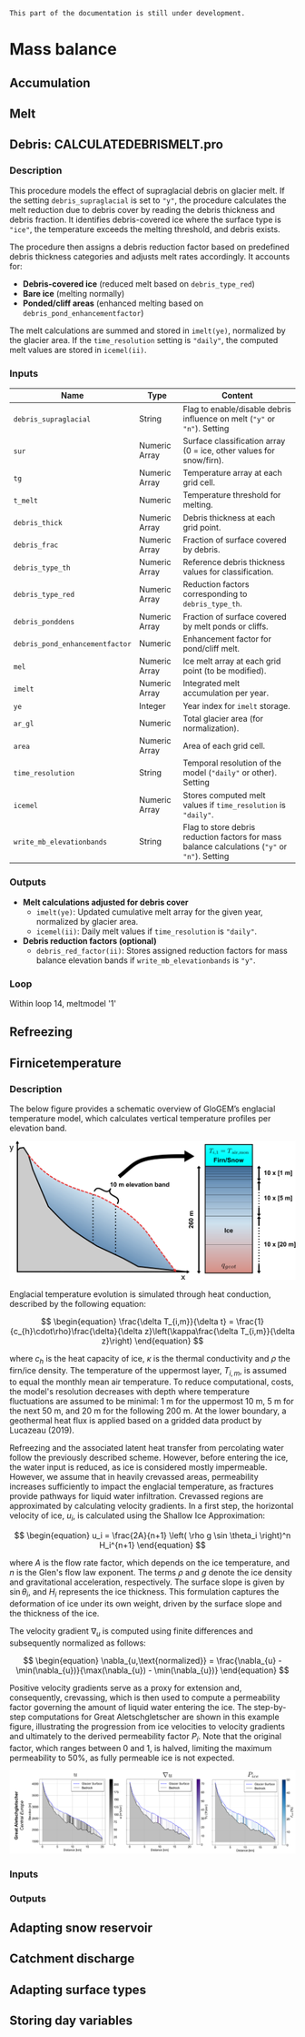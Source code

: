 ```{note}
This part of the documentation is still under development.
```
# Mass balance

## Accumulation

## Melt

## Debris: CALCULATEDEBRISMELT.pro

### Description 
This procedure models the effect of supraglacial debris on glacier melt. If the setting `debris_supraglacial` is set to `"y"`, the procedure calculates the melt reduction due to debris cover by reading the debris thickness and debris fraction. It identifies debris-covered ice where the surface type is `"ice"`, the temperature exceeds the melting threshold, and debris exists.  

The procedure then assigns a debris reduction factor based on predefined debris thickness categories and adjusts melt rates accordingly. It accounts for:
- **Debris-covered ice** (reduced melt based on `debris_type_red`)  
- **Bare ice** (melting normally)  
- **Ponded/cliff areas** (enhanced melting based on `debris_pond_enhancementfactor`)  

The melt calculations are summed and stored in `imelt(ye)`, normalized by the glacier area. If the `time_resolution` setting is `"daily"`, the computed melt values are stored in `icemel(ii)`.  

### Inputs 
| Name                          | Type       | Content  |  
|-------------------------------|-----------|------------------------------------------------------|  
| `debris_supraglacial`         | String    | Flag to enable/disable debris influence on melt (`"y"` or `"n"`).  Setting |  
| `sur`                         | Numeric Array | Surface classification array (0 = ice, other values for snow/firn).  |  
| `tg`                          | Numeric Array | Temperature array at each grid cell.  |  
| `t_melt`                      | Numeric    | Temperature threshold for melting.  |  
| `debris_thick`                | Numeric Array | Debris thickness at each grid point.  |  
| `debris_frac`                 | Numeric Array | Fraction of surface covered by debris.  |  
| `debris_type_th`              | Numeric Array | Reference debris thickness values for classification.  |  
| `debris_type_red`             | Numeric Array | Reduction factors corresponding to `debris_type_th`.  |  
| `debris_ponddens`             | Numeric Array | Fraction of surface covered by melt ponds or cliffs.  |  
| `debris_pond_enhancementfactor` | Numeric | Enhancement factor for pond/cliff melt.  |  
| `mel`                         | Numeric Array | Ice melt array at each grid point (to be modified).  |  
| `imelt`                       | Numeric Array | Integrated melt accumulation per year.  |  
| `ye`                          | Integer    | Year index for `imelt` storage.  |  
| `ar_gl`                       | Numeric    | Total glacier area (for normalization).  |  
| `area`                        | Numeric Array | Area of each grid cell.  |  
| `time_resolution`             | String    | Temporal resolution of the model (`"daily"` or other). Setting |  
| `icemel`                      | Numeric Array | Stores computed melt values if `time_resolution` is `"daily"`.  |  
| `write_mb_elevationbands`     | String    | Flag to store debris reduction factors for mass balance calculations (`"y"` or `"n"`). Setting  |  

### Outputs 
- **Melt calculations adjusted for debris cover**  
  - `imelt(ye)`: Updated cumulative melt array for the given year, normalized by glacier area.  
  - `icemel(ii)`: Daily melt values if `time_resolution` is `"daily"`.  
- **Debris reduction factors (optional)**  
  - `debris_red_factor(ii)`: Stores assigned reduction factors for mass balance elevation bands if `write_mb_elevationbands` is `"y"`.  

### Loop
Within loop 14, meltmodel '1'

## Refreezing

## Firnicetemperature

### Description
The below figure provides a schematic overview of GloGEM’s englacial temperature model, which calculates vertical temperature profiles per elevation band. 

![Schematic representation of the firn and ice temperature module implemented in GloGEM. The figure illustrates a flowline representation of an elevation band on the left, zooming in to provide a more detailed view of the computational grid and the heat fluxes considered in the model. The upper boundary temperatures are prescribed based on mean monthly surface air temperatures, while a geothermal heat flux is applied at the base.](images/GloGEM_firnicetemp_schematic.png)

Englacial temperature evolution is simulated through heat conduction, described by the following equation:

$$
\begin{equation}
\frac{\delta T_{i,m}}{\delta t} = \frac{1}{c_{h}\cdot\rho}\frac{\delta}{\delta z}\left(\kappa\frac{\delta T_{i,m}}{\delta z}\right)
\end{equation}
$$

where $c_{h}$ is the heat capacity of ice, $\kappa$ is the thermal conductivity and $\rho$ the firn/ice density. The temperature of the uppermost layer, $T_{i,m}$, is assumed to equal the monthly mean air temperature. To reduce computational, costs, the model's resolution decreases with depth where temperature fluctuations are assumed to be minimal: 1 m for the uppermost 10 m, 5 m for the next 50 m, and 20 m for the following 200 m. At the lower boundary, a geothermal heat flux is applied based on a gridded data product by Lucazeau (2019).

Refreezing and the associated latent heat transfer from percolating water follow the previously described scheme. However, before entering the ice, the water input is reduced, as ice is considered mostly impermeable. However, we assume that in heavily crevassed areas, permeability increases sufficiently to impact the englacial temperature, as fractures provide pathways for liquid water infiltration. Crevassed regions are approximated by calculating velocity gradients. In a first step, the horizontal velocity of ice, $u_i$, is calculated using the Shallow Ice Approximation:

$$
\begin{equation}
u_i = \frac{2A}{n+1} \left( \rho g \sin \theta_i \right)^n H_i^{n+1}
\end{equation}
$$

where $A$ is the flow rate factor, which depends on the ice temperature, and $n$ is the Glen's flow law exponent. The terms $\rho$ and $g$ denote the ice density and gravitational acceleration, respectively. The surface slope is given by $\sin \theta_i$, and $H_i$ represents the ice thickness. This formulation captures the deformation of ice under its own weight, driven by the surface slope and the thickness of the ice.

The velocity gradient $\nabla_{u}$ is computed using finite differences and subsequently normalized as follows:

$$
\begin{equation}
\nabla_{u,\text{normalized}} = \frac{\nabla_{u} - \min(\nabla_{u})}{\max(\nabla_{u}) - \min(\nabla_{u})}
\end{equation}
$$

Positive velocity gradients serve as a proxy for extension and, consequently, crevassing, which is then used to compute a permeability factor governing the amount of liquid water entering the ice. The step-by-step computations for Great Aletschgletscher are shown in this example figure, illustrating the progression from ice velocities to velocity gradients and ultimately to the derived permeability factor $P_{i}$. Note that the original factor, which ranges between 0 and 1, is halved, limiting the maximum permeability to 50%, as fully permeable ice is not expected.

![Glacier profiles displaying the computed outputs of the ice permeability model per elevation band for Great Aletschgletscher. From left to right: ice velocities, velocity gradients, and the resulting permeability Pice in percent.](images/perm_model_outputs.png)

### Inputs

### Outputs

## Adapting snow reservoir

## Catchment discharge

## Adapting surface types

## Storing day variables

